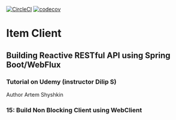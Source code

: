 [![CircleCI](https://circleci.com/gh/artshishkin/item-client.svg?style=svg)](https://circleci.com/gh/artshishkin/item-client)
[![codecov](https://codecov.io/gh/artshishkin/item-client/branch/master/graph/badge.svg)](https://codecov.io/gh/artshishkin/item-client)

# Item Client
## Building Reactive RESTful API using Spring Boot/WebFlux
### Tutorial on Udemy (instructor Dilip S) 

Author Artem Shyshkin

### 15: Build Non Blocking Client using WebClient 

